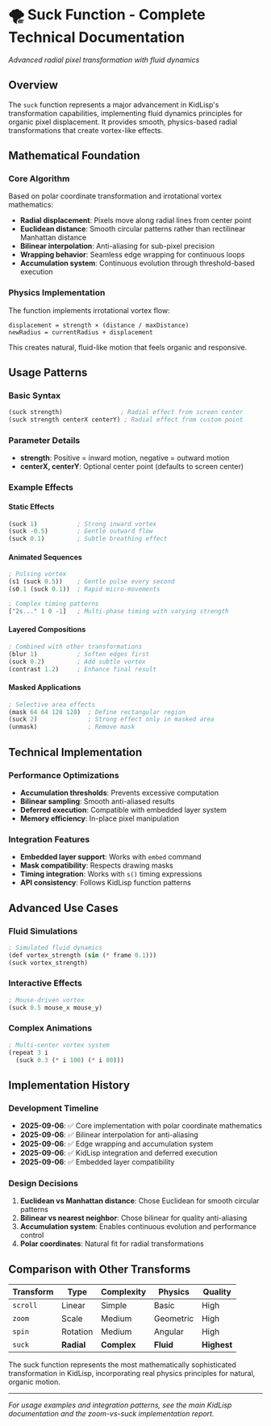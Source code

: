 # 🌪️ Suck Function - Complete Technical Documentation

*Advanced radial pixel transformation with fluid dynamics*

## Overview

The `suck` function represents a major advancement in KidLisp's transformation capabilities, implementing fluid dynamics principles for organic pixel displacement. It provides smooth, physics-based radial transformations that create vortex-like effects.

## Mathematical Foundation

### Core Algorithm
Based on polar coordinate transformation and irrotational vortex mathematics:
- **Radial displacement**: Pixels move along radial lines from center point
- **Euclidean distance**: Smooth circular patterns rather than rectilinear Manhattan distance
- **Bilinear interpolation**: Anti-aliasing for sub-pixel precision
- **Wrapping behavior**: Seamless edge wrapping for continuous loops
- **Accumulation system**: Continuous evolution through threshold-based execution

### Physics Implementation
The function implements irrotational vortex flow:
```
displacement = strength × (distance / maxDistance)
newRadius = currentRadius + displacement
```

This creates natural, fluid-like motion that feels organic and responsive.

## Usage Patterns

### Basic Syntax
```lisp
(suck strength)                ; Radial effect from screen center
(suck strength centerX centerY) ; Radial effect from custom point
```

### Parameter Details
- **strength**: Positive = inward motion, negative = outward motion
- **centerX, centerY**: Optional center point (defaults to screen center)

### Example Effects

#### Static Effects
```lisp
(suck 1)           ; Strong inward vortex
(suck -0.5)        ; Gentle outward flow
(suck 0.1)         ; Subtle breathing effect
```

#### Animated Sequences
```lisp
; Pulsing vortex
(s1 (suck 0.5))    ; Gentle pulse every second
(s0.1 (suck 0.1))  ; Rapid micro-movements

; Complex timing patterns
["2s..." 1 0 -1]   ; Multi-phase timing with varying strength
```

#### Layered Compositions
```lisp
; Combined with other transformations
(blur 1)           ; Soften edges first
(suck 0.2)         ; Add subtle vortex
(contrast 1.2)     ; Enhance final result
```

#### Masked Applications
```lisp
; Selective area effects
(mask 64 64 128 128)  ; Define rectangular region
(suck 2)              ; Strong effect only in masked area
(unmask)              ; Remove mask
```

## Technical Implementation

### Performance Optimizations
- **Accumulation thresholds**: Prevents excessive computation
- **Bilinear sampling**: Smooth anti-aliased results
- **Deferred execution**: Compatible with embedded layer system
- **Memory efficiency**: In-place pixel manipulation

### Integration Features
- **Embedded layer support**: Works with `embed` command
- **Mask compatibility**: Respects drawing masks
- **Timing integration**: Works with `s()` timing expressions
- **API consistency**: Follows KidLisp function patterns

## Advanced Use Cases

### Fluid Simulations
```lisp
; Simulated fluid dynamics
(def vortex_strength (sin (* frame 0.1)))
(suck vortex_strength)
```

### Interactive Effects
```lisp
; Mouse-driven vortex
(suck 0.5 mouse_x mouse_y)
```

### Complex Animations
```lisp
; Multi-center vortex system
(repeat 3 i
  (suck 0.3 (* i 100) (* i 80)))
```

## Implementation History

### Development Timeline
- **2025-09-06**: ✅ Core implementation with polar coordinate mathematics
- **2025-09-06**: ✅ Bilinear interpolation for anti-aliasing
- **2025-09-06**: ✅ Edge wrapping and accumulation system
- **2025-09-06**: ✅ KidLisp integration and deferred execution
- **2025-09-06**: ✅ Embedded layer compatibility

### Design Decisions
1. **Euclidean vs Manhattan distance**: Chose Euclidean for smooth circular patterns
2. **Bilinear vs nearest neighbor**: Chose bilinear for quality anti-aliasing
3. **Accumulation system**: Enables continuous evolution and performance control
4. **Polar coordinates**: Natural fit for radial transformations

## Comparison with Other Transforms

| Transform | Type | Complexity | Physics | Quality |
|-----------|------|------------|---------|---------|
| `scroll` | Linear | Simple | Basic | High |
| `zoom` | Scale | Medium | Geometric | High |
| `spin` | Rotation | Medium | Angular | High |
| `suck` | **Radial** | **Complex** | **Fluid** | **Highest** |

The suck function represents the most mathematically sophisticated transformation in KidLisp, incorporating real physics principles for natural, organic motion.

---

*For usage examples and integration patterns, see the main KidLisp documentation and the zoom-vs-suck implementation report.*
